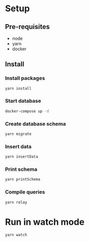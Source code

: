 # Setup

## Pre-requisites

- node
- yarn
- docker

## Install

### Install packages

```sh
yarn install
```

### Start database

```sh
docker-compose up -d
```

### Create database schema

```sh
yarn migrate
```

### Insert data

```sh
yarn insertData
```

### Print schema

```sh
yarn printSchema
```

### Compile queries

```sh
yarn relay
```

# Run in watch mode

```sh
yarn watch
```
